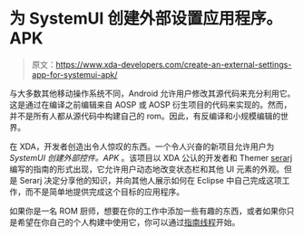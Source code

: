 # 为 SystemUI 创建外部设置应用程序。APK

> 原文：<https://www.xda-developers.com/create-an-external-settings-app-for-systemui-apk/>

与大多数其他移动操作系统不同，Android 允许用户修改其源代码来充分利用它。这是通过在编译之前编辑来自 AOSP 或 AOSP 衍生项目的代码来实现的。然而，并不是所有人都从源代码中构建自己的 rom。因此，有反编译和小规模编辑的世界。

在 XDA，开发者创造出令人惊叹的东西。一个令人兴奋的新项目允许用户为 *SystemUI 创建外部控件。APK* 。该项目以 XDA 公认的开发者和 Themer [serarj](http://forum.xda-developers.com/member.php?u=3989065) 编写的指南的形式出现，它允许用户动态地改变状态栏和其他 UI 元素的外观。但是 Serarj 决定分享他的知识，并向其他人展示如何在 Eclipse 中自己完成这项工作，而不是简单地提供完成这个目标的应用程序。

如果你是一名 ROM 厨师，想要在你的工作中添加一些有趣的东西，或者如果你只是希望在你自己的个人构建中使用它，你可以通过[指南线程](http://forum.xda-developers.com/showthread.php?t=2711852)开始。
